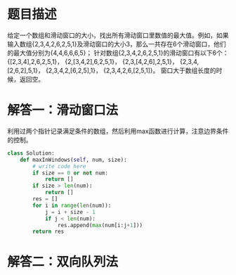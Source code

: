 # 题目描述

给定一个数组和滑动窗口的大小，找出所有滑动窗口里数值的最大值。例如，如果输入数组{2,3,4,2,6,2,5,1}及滑动窗口的大小3，那么一共存在6个滑动窗口，他们的最大值分别为{4,4,6,6,6,5}； 针对数组{2,3,4,2,6,2,5,1}的滑动窗口有以下6个： {[2,3,4],2,6,2,5,1}， {2,[3,4,2],6,2,5,1}， {2,3,[4,2,6],2,5,1}， {2,3,4,[2,6,2],5,1}， {2,3,4,2,[6,2,5],1}， {2,3,4,2,6,[2,5,1]}。
窗口大于数组长度的时候，返回空。

# 解答一：滑动窗口法

利用过两个指针记录满足条件的数组，然后利用max函数进行计算，注意边界条件的控制。

```python
class Solution:
    def maxInWindows(self, num, size):
        # write code here
        if size == 0 or not num:
            return []
        if size > len(num):
            return []
        res = []
        for i in range(len(num)):
            j = i + size - 1
            if j < len(num):
                res.append(max(num[i:j+1]))
        return res
```

# 解答二：双向队列法

